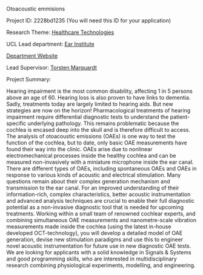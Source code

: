 Otoacoustic emmisions

Project ID: 2228bd1235
(You will need this ID for your application)

Research Theme: [Healthcare Technologies](../themes/healthcare-technologies.md)

UCL Lead department: [Ear Institute](../departments/ear-institute.md)

[Department Website](https://www.ucl.ac.uk/ear)

Lead Supervisor: [Torsten Marquardt](https://iris.ucl.ac.uk/iris/browse/profile?upi=TMARQ91)

Project Summary:

Hearing impairment is the most common disability, affecting 1 in 5 persons above an age of 60. Hearing loss is also proven to have links to dementia. Sadly, treatments today are largely limited to hearing aids. But new strategies are now on the horizon!
 Pharmacological treatments of hearing impairment require differential diagnostic tests to understand the patient-specific underlying pathology. This remains problematic because the cochlea is encased deep into the skull and is therefore difficult to access. The analysis of otoacoustic emissions (OAEs) is one way to test the function of the cochlea, but to date, only basic OAE measurements have found their way into the clinic. 
 OAEs arise due to nonlinear electromechanical processes inside the healthy cochlea and can be measured non-invasively with a miniature microphone inside the ear canal. There are different types of OAEs, including spontaneous OAEs and OAEs in response to various kinds of acoustic and electrical stimulation. Many questions remain about their complex generation mechanism and transmission to the ear canal. For an improved understanding of their information-rich, complex characteristics, better acoustic instrumentation and advanced analysis techniques are crucial to enable their full diagnostic potential as a non-invasive diagnostic tool that is needed for upcoming treatments. 
 Working within a small team of renowned cochlear experts, and combining simultaneous OAE measurements and nanometre-scale vibration measurements made inside the cochlea (using the latest in-house developed OCT-technology), you will develop a detailed model of OAE generation, devise new stimulation paradigms and use this to engineer novel acoustic instrumentation for future use in new diagnostic OAE tests. 
 We are looking for applicants with a solid knowledge in Signals & Systems and good programming skills, who are interested in multidisciplinary research combining physiological experiments, modelling, and engineering.
